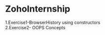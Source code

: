 # ZohoInternship
1.Exercise1-BrowserHistory using constructors                                                                  
2.Exercise2- OOPS Concepts
